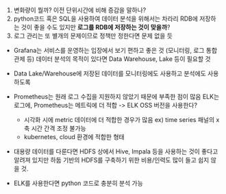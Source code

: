 
1. 변화량이 뭘까?
   이전 단위시간에 비해 증감을 말하나?
2. python코드 혹은 SQL을 사용하여 데이터 분석을 위해서는 차라리 RDB에 저장하는 것이 좋을 수도 있지만 **로그를 RDB에 저장하는 것이 맞을까**?
3. 로그 관리는 또 별개의 문제이므로 정책만 정한다면 문제 없을 듯


- Grafana는 서비스를 운영하는 입장에서 보기 편하고 좋은 것 (모니터링, 로그 통합 관제 등)
  데이터 분석의 목적이 있다면 Data Warehouse, Lake 등이 필요할 것
- Data Lake/Warehouse에 저장된 데이터를 모니터링에도 사용하고 분석에도 사용하도록
- Prometheus는 원래 로그 수집을 지원하지 않았기 때문에 부족한 점이 많음
  ELK는 로그에, Prometheus는 메트릭에 더 적합 -> ELK OSS 버전을 사용한다?
	- 시각화 시에 metric 데이터에 더 적합한 경우가 많음
	  ex) time series 패널의 x축 시간 간격 조정 불가능
	- kubernetes, cloud 환경에 적합한 형태


- 대용량 데이터를 다룬다면 HDFS 상에서 Hive, Impala 등을 사용하는 것이 좋다고 알려져 있지만 하둡 기반의 HDFS를 구축하기 위한 비용/인력도 많이 들고 쉽지 않을 것. 
- ELK를 사용한다면 python 코드로 충분히 분석 가능